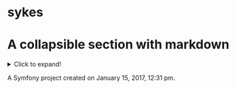 sykes
=====

# A collapsible section with markdown
<details>
  <summary>Click to expand!</summary>
  
  ## Heading
  1. A numbered
  2. list
     * With some
     * Sub bullets
</details>

A Symfony project created on January 15, 2017, 12:31 pm.
